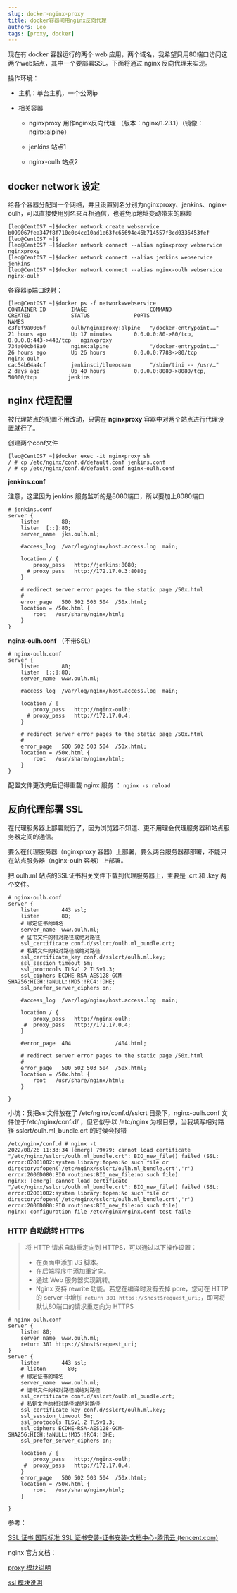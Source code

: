 ```yaml
---
slug: docker-nginx-proxy
title: docker容器间用nginx反向代理
authors: Leo
tags: [proxy, docker]
---
```


现在有 docker 容器运行的两个 web 应用，两个域名，我希望只用80端口访问这两个web站点，其中一个要部署SSL。下面将通过 nginx 反向代理来实现。

<!--truncate-->

操作环境：

- 主机：单台主机，一个公网ip

- 相关容器

  - nginxproxy   用作nginx反向代理 （版本：nginx/1.23.1）（镜像：nginx:alpine）

  - jenkins   站点1

  - nginx-oulh   站点2

## docker network 设定

给各个容器分配同一个网络，并且设置别名分别为nginxproxy、jenkins、nginx-oulh，可以直接使用别名来互相通信，也避免ip地址变动带来的麻烦

```shell
[leo@CentOS7 ~]$docker network create webservice
b099067fea347f8f710e0c4cc10ad1e63fc65694e46b714557f8cd0336453fef
[leo@CentOS7 ~]$
[leo@CentOS7 ~]$docker network connect --alias nginxproxy webservice nginxproxy
[leo@CentOS7 ~]$docker network connect --alias jenkins webservice jenkins
[leo@CentOS7 ~]$docker network connect --alias nginx-oulh webservice nginx-oulh
```

各容器ip端口映射：

```shell
[leo@CentOS7 ~]$docker ps -f network=webservice 
CONTAINER ID        IMAGE                    COMMAND                  CREATED             STATUS              PORTS                                      NAMES
c3f0f9a0086f        oulh/nginxproxy:alpine   "/docker-entrypoint.…"   21 hours ago        Up 17 minutes       0.0.0.0:80->80/tcp, 0.0.0.0:443->443/tcp   nginxproxy
734a00cb48a0        nginx:alpine             "/docker-entrypoint.…"   26 hours ago        Up 26 hours         0.0.0.0:7788->80/tcp                       nginx-oulh
cac54b64a4cf        jenkinsci/blueocean      "/sbin/tini -- /usr/…"   2 days ago          Up 40 hours         0.0.0.0:8080->8080/tcp, 50000/tcp          jenkins
```

## nginx 代理配置

被代理站点的配置不用改动，只需在 **nginxproxy** 容器中对两个站点进行代理设置就行了。

创建两个conf文件

```shell
[leo@CentOS7 ~]$docker exec -it nginxproxy sh
/ # cp /etc/nginx/conf.d/default.conf jenkins.conf
/ # cp /etc/nginx/conf.d/default.conf nginx-oulh.conf
```

**jenkins.conf**

注意，这里因为 jenkins 服务监听的是8080端口，所以要加上8080端口

```nginx
# jenkins.conf 
server {
    listen       80;
    listen  [::]:80;
    server_name  jks.oulh.ml;

    #access_log  /var/log/nginx/host.access.log  main;

    location / {
        proxy_pass   http://jenkins:8080;
      # proxy_pass   http://172.17.0.3:8080;
    }

    # redirect server error pages to the static page /50x.html
    #
    error_page   500 502 503 504  /50x.html;
    location = /50x.html {
        root   /usr/share/nginx/html;
    }
}
```

**nginx-oulh.conf** （不带SSL）

```nginx
# nginx-oulh.conf
server {
    listen       80;
    listen  [::]:80;
    server_name  www.oulh.ml;

    #access_log  /var/log/nginx/host.access.log  main;

    location / {
        proxy_pass   http://nginx-oulh;
      # proxy_pass   http://172.17.0.4;
    }

    # redirect server error pages to the static page /50x.html
    #
    error_page   500 502 503 504  /50x.html;
    location = /50x.html {
        root   /usr/share/nginx/html;
    }
}
```



配置文件更改完后记得重载 nginx 服务 ： `nginx -s reload`

## 反向代理部署 SSL

在代理服务器上部署就行了，因为浏览器不知道、更不用理会代理服务器和站点服务器之间的通信。

要么在代理服务器（nginxproxy 容器）上部署，要么两台服务器都部署，不能只在站点服务器（nginx-oulh 容器）上部署。

把 oulh.ml 站点的SSL证书相关文件下载到代理服务器上，主要是 .crt 和 .key 两个文件。

```nginx
# nginx-oulh.conf
server {
    listen       443 ssl;
    listen       80;
    # 绑定证书的域名
    server_name  www.oulh.ml;
    # 证书文件的相对路径或绝对路径
    ssl_certificate conf.d/sslcrt/oulh.ml_bundle.crt;
    # 私钥文件的相对路径或绝对路径
    ssl_certificate_key conf.d/sslcrt/oulh.ml.key;
    ssl_session_timeout 5m;
    ssl_protocols TLSv1.2 TLSv1.3;
    ssl_ciphers ECDHE-RSA-AES128-GCM-SHA256:HIGH:!aNULL:!MD5:!RC4:!DHE;
    ssl_prefer_server_ciphers on;

    #access_log  /var/log/nginx/host.access.log  main;

    location / {
        proxy_pass   http://nginx-oulh;
     #  proxy_pass   http://172.17.0.4;
    }

    #error_page  404              /404.html;

    # redirect server error pages to the static page /50x.html
    #
    error_page   500 502 503 504  /50x.html;
    location = /50x.html {
        root   /usr/share/nginx/html;
    }

}
```

小坑：我把ssl文件放在了 /etc/nginx/conf.d/sslcrt 目录下，nginx-oulh.conf 文件位于/etc/nginx/conf.d/ ，但它似乎以 /etc/nginx 为根目录，当我填写相对路径 sslcrt/oulh.ml_bundle.crt 的时候会报错

```shell
/etc/nginx/conf.d # nginx -t
2022/08/26 11:33:34 [emerg] 79#79: cannot load certificate "/etc/nginx/sslcrt/oulh.ml_bundle.crt": BIO_new_file() failed (SSL: error:02001002:system library:fopen:No such file or directory:fopen('/etc/nginx/sslcrt/oulh.ml_bundle.crt','r') error:2006D080:BIO routines:BIO_new_file:no such file)
nginx: [emerg] cannot load certificate "/etc/nginx/sslcrt/oulh.ml_bundle.crt": BIO_new_file() failed (SSL: error:02001002:system library:fopen:No such file or directory:fopen('/etc/nginx/sslcrt/oulh.ml_bundle.crt','r') error:2006D080:BIO routines:BIO_new_file:no such file)
nginx: configuration file /etc/nginx/nginx.conf test faile
```



### HTTP 自动跳转 HTTPS



> 将 HTTP 请求自动重定向到 HTTPS，可以通过以下操作设置：
>
> - 在页面中添加 JS 脚本。
> - 在后端程序中添加重定向。
> - 通过 Web 服务器实现跳转。
> - Nginx 支持 rewrite 功能。若您在编译时没有去掉 pcre，您可在 HTTP 的 server 中增加 `return 301 https://$host$request_uri;`，即可将默认80端口的请求重定向为 HTTPS



```shell
# nginx-oulh.conf
server {
    listen 80;
    server_name  www.oulh.ml;
    return 301 https://$host$request_uri;
}
server {
    listen       443 ssl;
    # listen       80;
    # 绑定证书的域名
    server_name  www.oulh.ml;
    # 证书文件的相对路径或绝对路径
    ssl_certificate conf.d/sslcrt/oulh.ml_bundle.crt;
    # 私钥文件的相对路径或绝对路径
    ssl_certificate_key conf.d/sslcrt/oulh.ml.key;
    ssl_session_timeout 5m;
    ssl_protocols TLSv1.2 TLSv1.3;
    ssl_ciphers ECDHE-RSA-AES128-GCM-SHA256:HIGH:!aNULL:!MD5:!RC4:!DHE;
    ssl_prefer_server_ciphers on;

    location / {
        proxy_pass   http://nginx-oulh;
     #  proxy_pass   http://172.17.0.4;
    }
    error_page   500 502 503 504  /50x.html;
    location = /50x.html {
        root   /usr/share/nginx/html;
    }

}
```



参考：

[SSL 证书 国际标准 SSL 证书安装-证书安装-文档中心-腾讯云 (tencent.com)](https://cloud.tencent.com/document/product/400/47413)

nginx 官方文档：

[proxy 模块说明](http://nginx.org/en/docs/http/ngx_http_proxy_module.html)

[ssl 模块说明](http://nginx.org/en/docs/http/ngx_http_ssl_module.html)